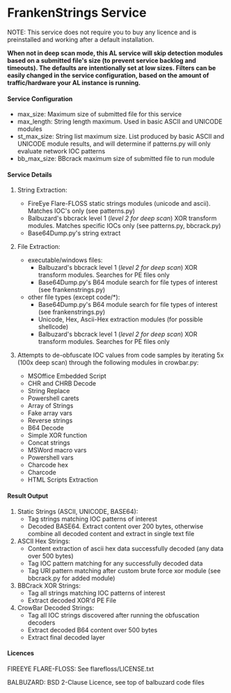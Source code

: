 # FrankenStrings Service

NOTE: This service does not require you to buy any licence and is preinstalled and working after a default installation.

**When not in deep scan mode, this AL service will skip detection modules based on a submitted file's size 
(to prevent service backlog and timeouts). The defaults are
intentionally set at low sizes. Filters can be easily changed in the service configuration,
based on the amount of traffic/hardware your AL instance is running.**

#### Service Configuration

- max_size: Maximum size of submitted file for this service
- max_length: String length maximum. Used in basic ASCII and UNICODE modules
- st_max_size: String list maximum size. List produced by basic ASCII and UNICODE module results, and will determine if patterns.py will only evaluate network IOC patterns
- bb_max_size: BBcrack maximum size of submitted file to run module

#### Service Details

1. String Extraction:
    * FireEye Flare-FLOSS static strings modules (unicode and ascii). Matches IOC's only (see patterns.py)
    * Balbuzard's bbcrack level 1 (*level 2 for deep scan*) XOR transform modules. Matches specific IOCs only (see patterns.py, bbcrack.py) 
    * Base64Dump.py's string extract
        
2. File Extraction:
    * executable/windows files:
        - Balbuzard's bbcrack level 1 (*level 2 for deep scan*) XOR transform modules. Searches for PE files only
        - Base64Dump.py's B64 module search for file types of interest (see frankenstrings.py)       
    * other file types (except code/*):
        - Base64Dump.py's B64 module search for file types of interest (see frankenstrings.py)
        - Unicode, Hex, Ascii-Hex extraction modules (for possible shellcode)
        - Balbuzard's bbcrack level 1 (*level 2 for deep scan*) XOR transform modules. Searches for PE files only

3. Attempts to de-obfuscate IOC values from code samples by iterating 5x (100x deep scan) through the following modules in crowbar.py:
    - MSOffice Embedded Script
    - CHR and CHRB Decode
    - String Replace
    - Powershell carets
    - Array of Strings
    - Fake array vars
    - Reverse strings
    - B64 Decode
    - Simple XOR function
    - Concat strings
    - MSWord macro vars
    - Powershell vars
    - Charcode hex
    - Charcode
    - HTML Scripts Extraction

#### Result Output
1. Static Strings (ASCII, UNICODE, BASE64):
    * Tag strings matching IOC patterns of interest
    * Decoded BASE64. Extract content over 200 bytes, otherwise combine all decoded content and extract in single text file
2. ASCII Hex Strings:
    * Content extraction of ascii hex data successfully decoded (any data over 500 bytes)
    * Tag IOC pattern matching for any successfully decoded data
    * Tag URI pattern matching after custom brute force xor module (see bbcrack.py for added module)
3. BBCrack XOR Strings:
    * Tag all strings matching IOC patterns of interest
    * Extract decoded XOR'd PE File
4. CrowBar Decoded Strings:
    * Tag all IOC strings discovered after running the obfuscation decoders
    * Extract decoded B64 content over 500 bytes
    * Extract final decoded layer 

#### Licences

FIREEYE FLARE-FLOSS: See flarefloss/LICENSE.txt 

BALBUZARD: BSD 2-Clause Licence, see top of balbuzard code files

